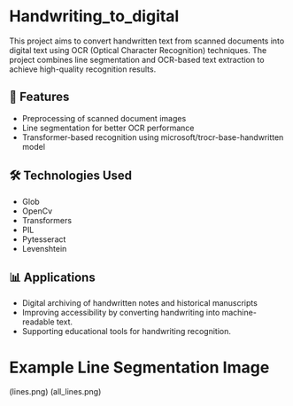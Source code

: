 # Handwriting_to_digital
This project aims to convert handwritten text from scanned documents into digital text using OCR (Optical Character Recognition) techniques. The project combines line segmentation and OCR-based text extraction to achieve high-quality recognition results.

## 📌 Features  
- Preprocessing of scanned document images  
- Line segmentation for better OCR performance
- Transformer-based recognition using microsoft/trocr-base-handwritten model

## 🛠️ Technologies Used
- Glob
- OpenCv
- Transformers
- PIL
- Pytesseract
- Levenshtein

## 📊 Applications
- Digital archiving of handwritten notes and historical manuscripts
- Improving accessibility by converting handwriting into machine-readable text.
- Supporting educational tools for handwriting recognition.

# Example Line Segmentation Image
(lines.png)
(all_lines.png)
